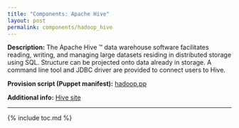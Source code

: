 ```yaml
---
title: "Components: Apache Hive"
layout: post
permalink: components/hadoop_hive
---
```

**Description:** The Apache Hive ™ data warehouse software facilitates reading, writing, and managing large datasets residing in distributed storage using SQL. Structure can be projected onto data already in storage. A command line tool and JDBC driver are provided to connect users to Hive.

**Provision script (Puppet manifest):** [hadoop.pp](https://github.com/fedor-malyshkin/story_line2_deployment/blob/master/modules/storyline_infra/manifests/hive.pp)

**Additional info:** [Hive site](https://hive.apache.org/)

---
{% include toc.md %}
